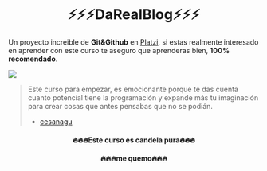 <h1 align="center">⚡⚡⚡DaRealBlog⚡⚡⚡</h1>

Un proyecto increible de **Git&Github** en <a href="https://platzi.com" target="_blank" >Platzi</a>, si estas realmente interesado en aprender con este curso te aseguro que aprenderas bien, **100% recomendado**.

[![](https://i.imgur.com/eixO1vC.jpg)](https://imgur.com)

> Este curso para empezar, es emocionante porque te das cuenta cuanto potencial tiene la programación y expande más tu imaginación para crear cosas que antes pensabas que no se podián.
> - <a href="https://github.com/cesanagu" target="_blank">cesanagu</a>

<h4 align="center">🔥🔥🔥Este curso es candela pura🔥🔥🔥</h4>


<h4 align="center">🔥🔥🔥me quemo🔥🔥🔥</h4>
